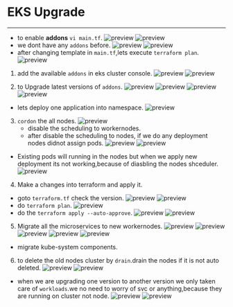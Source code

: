 # EKS Upgrade
---------------------------------------------------
* to enable __addons__ `vi main.tf`.
![preview](./images/eks71.png)
![preview](./images/eks72.png)
* we dont have any `addons` before.
![preview](./images/eks73.png)
![preview](./images/eks74.png)
* after changing template in `main.tf`,lets execute `terraform plan`.
![preview](./images/eks75.png)
1. add the available `addons` in eks cluster console.
![preview](./images/eks76.png)
![preview](./images/eks77.png)

2. to Upgrade latest versions of `addons`.
![preview](./images/eks78.png)
![preview](./images/eks79.png)
![preview](./images/eks80.png)
![preview](./images/eks81.png)
* lets deploy one application into namespace.
![preview](./images/eks82.png)

3. `cordon` the all nodes.
   ![preview](./images/eks83.png)
   * disable the scheduling to workernodes.
   * after disable the scheduling to nodes, if we do any deployment nodes didnot assign pods.
  ![preview](./images/eks84.png)
  ![preview](./images/eks85.png)
  * Existing pods will running in the nodes but when we apply new deployment its not working,because of diasbling the nodes shceduler.
   ![preview](./images/eks86.png)

4. Make a changes into terraform and apply it.
  * goto `terraform.tf` check the version.
  ![preview](./images/eks87.png)
  ![preview](./images/eks88.png)
  * do `terraform plan`.
  ![preview](./images/eks89.png)
  * do the `terraform apply --auto-approve`.
  ![preview](./images/eks90.png)
  ![preview](./images/eks91.png)
5. Migrate all the microservices to new workernodes.
  ![preview](./images/eks92.png)
  ![preview](./images/eks93.png)
  ![preview](./images/eks94.png)
  ![preview](./images/eks95.png)
  ![preview](./images/eks96.png)
  * migrate kube-system components.
6. to delete the old nodes cluster by `drain`.drain the nodes if it is not auto deleted.
  ![preview](./images/eks97.png)
  ![preview](./images/eks98.png)
* when we are upgrading one version to another version we only taken care of `workloads`.we no need to worry of svc or anything,because they are running on cluster not node.
![preview](./images/eks99.png)
![preview](./images/eks100.png)